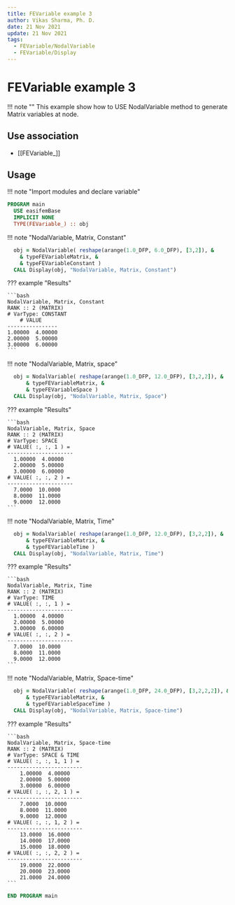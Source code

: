 ```yaml
---
title: FEVariable example 3
author: Vikas Sharma, Ph. D.
date: 21 Nov 2021
update: 21 Nov 2021
tags:
  - FEVariable/NodalVariable
  - FEVariable/Display
---
```


# FEVariable example 3

!!! note ""
    This example show how to USE NodalVariable method to generate Matrix variables at node.

## Use association

- [[FEVariable_]]

## Usage

!!! note "Import modules and declare variable"

```fortran
PROGRAM main
  USE easifemBase
  IMPLICIT NONE
  TYPE(FEVariable_) :: obj
```

!!! note "NodalVariable, Matrix, Constant"

```fortran
  obj = NodalVariable( reshape(arange(1.0_DFP, 6.0_DFP), [3,2]), &
    & typeFEVariableMatrix, &
    & typeFEVariableConstant )
  CALL Display(obj, "NodalVariable, Matrix, Constant")
```

??? example "Results"

    ```bash
    NodalVariable, Matrix, Constant
    RANK :: 2 (MATRIX)
    # VarType: CONSTANT
        # VALUE
    ----------------
    1.00000  4.00000
    2.00000  5.00000
    3.00000  6.00000
    ```

!!! note "NodalVariable, Matrix, space"

```fortran
  obj = NodalVariable( reshape(arange(1.0_DFP, 12.0_DFP), [3,2,2]), &
      & typeFEVariableMatrix, &
      & typeFEVariableSpace )
  CALL Display(obj, "NodalVariable, Matrix, Space")
```

??? example "Results"

    ```bash
    NodalVariable, Matrix, Space
    RANK :: 2 (MATRIX)
    # VarType: SPACE
    # VALUE( :, :, 1 ) =
    ---------------------
      1.00000  4.00000
      2.00000  5.00000
      3.00000  6.00000
    # VALUE( :, :, 2 ) =
    ---------------------
      7.0000  10.0000
      8.0000  11.0000
      9.0000  12.0000
    ```

!!! note "NodalVariable, Matrix, Time"

```fortran
  obj = NodalVariable( reshape(arange(1.0_DFP, 12.0_DFP), [3,2,2]), &
      & typeFEVariableMatrix, &
      & typeFEVariableTime )
  CALL Display(obj, "NodalVariable, Matrix, Time")
```

??? example "Results"

    ```bash
    NodalVariable, Matrix, Time
    RANK :: 2 (MATRIX)
    # VarType: TIME
    # VALUE( :, :, 1 ) =
    ---------------------
      1.00000  4.00000
      2.00000  5.00000
      3.00000  6.00000
    # VALUE( :, :, 2 ) =
    ---------------------
      7.0000  10.0000
      8.0000  11.0000
      9.0000  12.0000
    ```

!!! note "NodalVariable, Matrix, Space-time"

```fortran
  obj = NodalVariable( reshape(arange(1.0_DFP, 24.0_DFP), [3,2,2,2]), &
      & typeFEVariableMatrix, &
      & typeFEVariableSpaceTime )
  CALL Display(obj, "NodalVariable, Matrix, Space-time")
```

??? example "Results"

    ```bash
    NodalVariable, Matrix, Space-time
    RANK :: 2 (MATRIX)
    # VarType: SPACE & TIME
    # VALUE( :, :, 1, 1 ) =
    ------------------------
        1.00000  4.00000
        2.00000  5.00000
        3.00000  6.00000
    # VALUE( :, :, 2, 1 ) =
    ------------------------
        7.0000  10.0000
        8.0000  11.0000
        9.0000  12.0000
    # VALUE( :, :, 1, 2 ) =
    ------------------------
        13.0000  16.0000
        14.0000  17.0000
        15.0000  18.0000
    # VALUE( :, :, 2, 2 ) =
    ------------------------
        19.0000  22.0000
        20.0000  23.0000
        21.0000  24.0000
    ```

```fortran
END PROGRAM main
```
